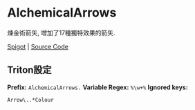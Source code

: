 # AlchemicalArrows

煉金術箭矢, 增加了17種獨特效果的箭矢.

[Spigot](https://www.spigotmc.org/resources/alchemicalarrows.11693/) | [Source Code](https://github.com/2008Choco/AlchemicalArrows/)

## Triton設定

**Prefix:** `AlchemicalArrows.`
**Variable Regex:** `%\w+%`
**Ignored keys:**

```
Arrow\..*Colour
```
